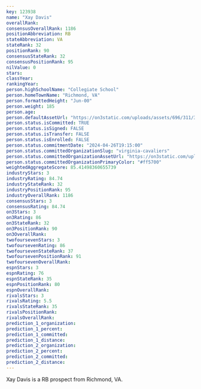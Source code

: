 ```yaml
---
key: 123938
name: "Xay Davis"
overallRank: 
consensusOverallRank: 1186
positionAbbreviation: RB
stateAbbreviation: VA
stateRank: 32
positionRank: 90
consensusStateRank: 32
consensusPositionRank: 95
nilValue: 0
stars: 
classYear: 
rankingYear: 
person.highSchoolName: "Collegiate School"
person.homeTownName: "Richmond, VA"
person.formattedHeight: "Jun-00"
person.weight: 185
person.age: 
person.defaultAssetUrl: "https://on3static.com/uploads/assets/696/311/311696.png"
person.status.isCommitted: TRUE
person.status.isSigned: FALSE
person.status.isTransfer: FALSE
person.status.isEnrolled: FALSE
person.status.commitmentDate: "2024-04-26T19:15:00"
person.status.committedOrganizationSlug: "virginia-cavaliers"
person.status.committedOrganizationAssetUrl: "https://on3static.com/uploads/assets/779/214/214779.svg"
person.status.committedOrganizationPrimaryColor: "#ff5700"
weightedAggregateScore: 85.41498360655739
industryStars: 3
industryRating: 84.74
industryStateRank: 32
industryPositionRank: 95
industryOverallRank: 1186
consensusStars: 3
consensusRating: 84.74
on3Stars: 3
on3Rating: 86
on3StateRank: 32
on3PositionRank: 90
on3OverallRank: 
twofoursevenStars: 3
twofoursevenRating: 86
twofoursevenStateRank: 37
twofoursevenPositionRank: 91
twofoursevenOverallRank: 
espnStars: 3
espnRating: 76
espnStateRank: 35
espnPositionRank: 80
espnOverallRank: 
rivalsStars: 3
rivalsRating: 5.5
rivalsStateRank: 35
rivalsPositionRank: 
rivalsOverallRank: 
prediction_1_organization: 
prediction_1_percent: 
prediction_1_committed: 
prediction_1_distance: 
prediction_2_organization: 
prediction_2_percent: 
prediction_2_committed: 
prediction_2_distance: 
---
```

Xay Davis is a RB prospect from Richmond, VA.